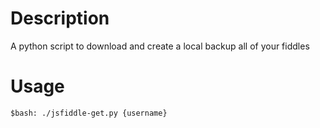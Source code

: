 Description
================

A python script to download and create a local backup all of your fiddles

Usage
================
    $bash: ./jsfiddle-get.py {username}

